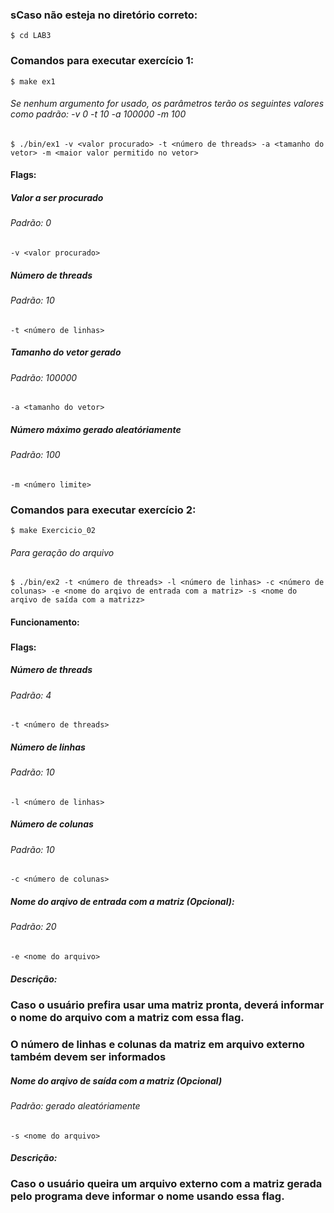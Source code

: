 ### sCaso não esteja no diretório correto:
```
$ cd LAB3
```

### Comandos para executar exercício 1:
```
$ make ex1
```
###### Se nenhum argumento for usado, os parâmetros terão os seguintes valores como padrão: -v 0 -t 10 -a 100000 -m 100
```
$ ./bin/ex1 -v <valor procurado> -t <número de threads> -a <tamanho do vetor> -m <maior valor permitido no vetor>
```

#### Flags:

##### Valor a ser procurado
###### Padrão: 0
`-v <valor procurado>` 

##### Número de threads
###### Padrão: 10
`-t <número de linhas>` 

##### Tamanho do vetor gerado
###### Padrão: 100000
`-a <tamanho do vetor>`

##### Número máximo gerado aleatóriamente
###### Padrão: 100
`-m <número limite>`



### Comandos para executar exercício 2:
```
$ make Exercicio_02
```
###### Para geração do arquivo
```
$ ./bin/ex2 -t <número de threads> -l <número de linhas> -c <número de colunas> -e <nome do arqivo de entrada com a matriz> -s <nome do arqivo de saída com a matrizz>
```
#### Funcionamento:
###

#### Flags:

##### Número de threads
###### Padrão: 4
`-t <número de threads>`

##### Número de linhas
###### Padrão: 10
`-l <número de linhas>` 

##### Número de colunas
###### Padrão: 10
`-c <número de colunas>` 

##### Nome do arqivo de entrada com a matriz (Opcional):
###### Padrão: 20
`-e <nome do arquivo>`
##### Descrição:
### Caso o usuário prefira usar uma matriz pronta, deverá informar o nome do arquivo com a matriz com essa flag.
### O número de linhas e colunas da matriz em arquivo externo também devem ser informados 

##### Nome do arqivo de saída com a matriz (Opcional)
###### Padrão: gerado aleatóriamente
`-s <nome do arquivo>`
##### Descrição:
### Caso o usuário queira um arquivo externo com a matriz gerada pelo programa deve informar o nome usando essa flag.



